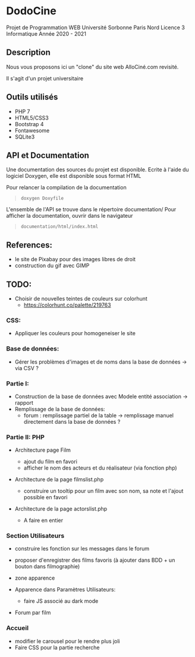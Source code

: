 # DodoCine

Projet de Programmation WEB 
Université Sorbonne Paris Nord 
Licence 3 Informatique
Année 2020 - 2021

## Description

Nous vous proposons ici un "clone" du site web AlloCiné.com revisité. 

Il s'agit d'un projet universitaire

## Outils utilisés

* PHP 7
* HTML5/CSS3
* Bootstrap 4
* Fontawesome
* SQLite3

## API et Documentation

Une documentation des sources du projet est disponible. Ecrite à l'aide du logiciel Doxygen, elle est disponible sous format HTML

Pour relancer la compilation de la documentation
> ```doxygen Doxyfile```


L'ensemble de l'API se trouve dans le répertoire documentation/
Pour afficher la documentation, ouvrir dans le navigateur
> ```documentation/html/index.html```

## References:

* le site de Pixabay pour des images libres de droit
* construction du gif avec GIMP 

## TODO:

* Choisir de nouvelles teintes de couleurs sur colorhunt
	* https://colorhunt.co/palette/219763


### CSS:
* Appliquer les couleurs pour homogeneiser le site

### Base de données:
* Gérer les problèmes d'images et de noms dans la base de données -> via CSV ?

### Partie I:
* Construction de la base de données avec Modele entité association -> rapport
* Remplissage de la base de données:
	* forum : remplissage partiel de la table -> remplissage manuel directement dans la base de données ?

### Partie II: PHP
* Architecture page Film
	* ajout du film en favori
	* afficher le nom des acteurs et du réalisateur (via fonction php)

* Architecture de la page filmslist.php
	* construire un tooltip pour un film avec son nom, sa note et l'ajout possible en favori

* Architecture de la page actorslist.php
	* A faire en entier

### Section Utilisateurs
* construire les fonction sur les messages dans le forum
* proposer d'enregistrer des films favoris (à ajouter dans BDD + un bouton dans filmographie)
* zone apparence

* Apparence dans Paramètres Utilisateurs:
	* faire JS associé au dark mode

* Forum par film

### Accueil
* modifier le carousel pour le rendre plus joli
* Faire CSS pour la partie recherche




